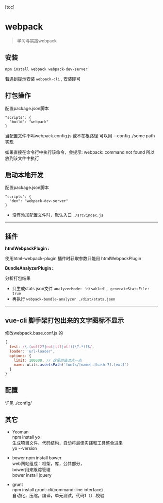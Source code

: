 [toc]

# webpack

> 学习与实践webpack

## 安装  
`npm install webpack webpack-dev-server`  

若遇到提示安装 `webpack-cli` , 安装即可

## 打包操作

配置package.json脚本
```
"scripts": {
  "build": "webpack"
}
```
当配置文件不叫webpack.config.js 或不在根路径  可以用 --config ./some path 实现

如果直接在命令行中执行该命令，会提示: webpack: command not found 所以放到该文件中执行

## 启动本地开发
配置package.json脚本
```
"scripts": {
  "dev": "webpack-dev-server"
}
```

- 没有添加配置文件时，默认入口 `./src/index.js`

---

## 插件

**htmlWebpackPlugin :**

使用html-webpack-plugin 插件时获取参数只能用 htmlWebpackPlugin  

**BundleAnalyzerPlugin :**

分析打包结果

- 只生成stats.json文件 `analyzerMode: 'disabled', generateStatsFile: true`
- 再执行 `webpack-bundle-analyzer ./dist/stats.json`
---

## vue-cli 脚手架打包出来的文字图标不显示

修改webpack.base.conf.js 的
```js
{
  test: /\.(woff2?|eot|ttf|otf)(\?.*)?$/,
  loader: 'url-loader',
  options: {
    limit: 100000, // 这里的值改大一点
    name: utils.assetsPath('fonts/[name].[hash:7].[ext]')
  }
}
```

## 配置
详见 ./config/

## 其它

- Yeoman  
npm install yo  
生成项目文件，代码结构，自动将最佳实践和工具整合进来  
yo --version 

- bower
npm install bower    
web网站组成：框架，库，公共部分，  
bower用来跟踪管理   
bower install jquery

- grunt  
npm install grunt-cli(command-line interface)  
自动化，压缩，编译，单元测试，代码1（）.校验  


